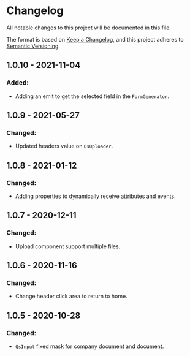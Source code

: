 # Changelog
All notable changes to this project will be documented in this file.

The format is based on [Keep a Changelog](https://keepachangelog.com/en/1.0.0/),
and this project adheres to [Semantic Versioning](https://semver.org/spec/v2.0.0.html).

## 1.0.10 - 2021-11-04
### Added:
- Adding an emit to get the selected field in the `FormGenerator`.

## 1.0.9 - 2021-05-27
### Changed:
- Updated headers value on `QsUploader`.

## 1.0.8 - 2021-01-12
### Changed:
- Adding properties to dynamically receive attributes and events.

## 1.0.7 - 2020-12-11
### Changed:
- Upload component support multiple files.

## 1.0.6 - 2020-11-16
### Changed:
- Change header click area to return to home.

## 1.0.5 - 2020-10-28

### Changed:
- `QsInput` fixed mask for company document and document.
